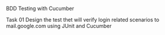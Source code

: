 
BDD Testing with Cucumber

Task 01
Design the test thet will verify login related scenarios to mail.google.com using JUnit and Cucumber

